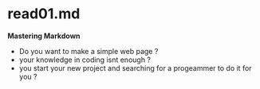 # read01.md
 **Mastering Markdown** 
 
- Do you want to make a simple web page ?
- your knowledge in coding isnt enough ?
- you start your new project and searching for a progeammer to do it for you ?
 

